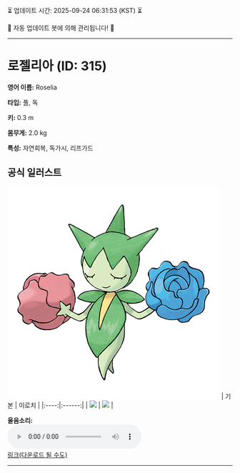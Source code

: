 
⏳ 업데이트 시간: 2025-09-24 06:31:53 (KST) ⏳

🤖 자동 업데이트 봇에 의해 관리됩니다! 🤖

---

# 로젤리아 (ID: 315)
**영어 이름:** Roselia

**타입:** 풀, 독

**키:** 0.3 m

**몸무게:** 2.0 kg

**특성:** 자연회복, 독가시, 리프가드

## 공식 일러스트
![](https://raw.githubusercontent.com/PokeAPI/sprites/master/sprites/pokemon/other/official-artwork/315.png)
| 기본 | 이로치 |
|:----:|:------:|
| <img src="http://play.pokemonshowdown.com/sprites/ani/roselia.gif" width="200"> | <img src="http://play.pokemonshowdown.com/sprites/ani-shiny/roselia.gif" width="200"> |

**울음소리:**<br><audio controls src="https://raw.githubusercontent.com/PokeAPI/cries/main/cries/pokemon/latest/315.ogg"></audio><br> [링크(다운로드 될 수도)](https://raw.githubusercontent.com/PokeAPI/cries/main/cries/pokemon/latest/315.ogg)


---
